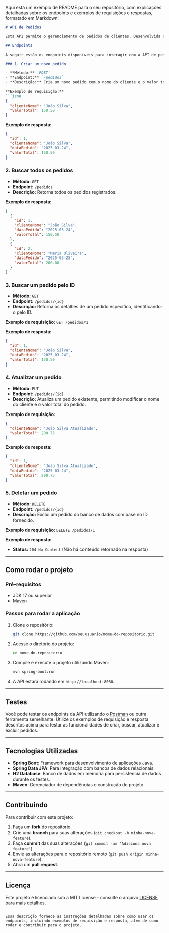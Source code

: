 Aqui está um exemplo de README para o seu repositório, com explicações detalhadas sobre os endpoints e exemplos de requisições e respostas, formatado em Markdown:

```markdown
# API de Pedidos

Esta API permite o gerenciamento de pedidos de clientes. Desenvolvida com **Spring Boot**, a API oferece operações de CRUD (Criar, Ler, Atualizar, Deletar) para gerenciar os pedidos em um banco de dados.

## Endpoints

A seguir estão os endpoints disponíveis para interagir com a API de pedidos:

### 1. Criar um novo pedido

- **Método:** `POST`
- **Endpoint:** `/pedidos`
- **Descrição:** Cria um novo pedido com o nome do cliente e o valor total.
  
**Exemplo de requisição:**
```json
{
  "clienteNome": "João Silva",
  "valorTotal": 150.50
}
```

**Exemplo de resposta:**
```json
{
  "id": 1,
  "clienteNome": "João Silva",
  "dataPedido": "2025-03-24",
  "valorTotal": 150.50
}
```

### 2. Buscar todos os pedidos

- **Método:** `GET`
- **Endpoint:** `/pedidos`
- **Descrição:** Retorna todos os pedidos registrados.

**Exemplo de resposta:**
```json
[
  {
    "id": 1,
    "clienteNome": "João Silva",
    "dataPedido": "2025-03-24",
    "valorTotal": 150.50
  },
  {
    "id": 2,
    "clienteNome": "Maria Oliveira",
    "dataPedido": "2025-03-25",
    "valorTotal": 200.00
  }
]
```

### 3. Buscar um pedido pelo ID

- **Método:** `GET`
- **Endpoint:** `/pedidos/{id}`
- **Descrição:** Retorna os detalhes de um pedido específico, identificando-o pelo ID.

**Exemplo de requisição:**
`GET /pedidos/1`

**Exemplo de resposta:**
```json
{
  "id": 1,
  "clienteNome": "João Silva",
  "dataPedido": "2025-03-24",
  "valorTotal": 150.50
}
```

### 4. Atualizar um pedido

- **Método:** `PUT`
- **Endpoint:** `/pedidos/{id}`
- **Descrição:** Atualiza um pedido existente, permitindo modificar o nome do cliente e o valor total do pedido.

**Exemplo de requisição:**
```json
{
  "clienteNome": "João Silva Atualizado",
  "valorTotal": 200.75
}
```

**Exemplo de resposta:**
```json
{
  "id": 1,
  "clienteNome": "João Silva Atualizado",
  "dataPedido": "2025-03-24",
  "valorTotal": 200.75
}
```

### 5. Deletar um pedido

- **Método:** `DELETE`
- **Endpoint:** `/pedidos/{id}`
- **Descrição:** Exclui um pedido do banco de dados com base no ID fornecido.

**Exemplo de requisição:**
`DELETE /pedidos/1`

**Exemplo de resposta:**
- **Status:** `204 No Content` (Não há conteúdo retornado na resposta)

---

## Como rodar o projeto

### Pré-requisitos

- JDK 17 ou superior
- Maven

### Passos para rodar a aplicação

1. Clone o repositório:
   ```bash
   git clone https://github.com/seuusuario/nome-do-repositorio.git
   ```

2. Acesse o diretório do projeto:
   ```bash
   cd nome-do-repositorio
   ```

3. Compile e execute o projeto utilizando Maven:
   ```bash
   mvn spring-boot:run
   ```

4. A API estará rodando em `http://localhost:8080`.

---

## Testes

Você pode testar os endpoints da API utilizando o [Postman](https://www.postman.com/) ou outra ferramenta semelhante. Utilize os exemplos de requisição e resposta descritos acima para testar as funcionalidades de criar, buscar, atualizar e excluir pedidos.

---

## Tecnologias Utilizadas

- **Spring Boot**: Framework para desenvolvimento de aplicações Java.
- **Spring Data JPA**: Para integração com bancos de dados relacionais.
- **H2 Database**: Banco de dados em memória para persistência de dados durante os testes.
- **Maven**: Gerenciador de dependências e construção do projeto.

---

## Contribuindo

Para contribuir com este projeto:

1. Faça um **fork** do repositório.
2. Crie uma **branch** para suas alterações (`git checkout -b minha-nova-feature`).
3. Faça **commit** das suas alterações (`git commit -am 'Adiciona nova feature'`).
4. Envie as alterações para o repositório remoto (`git push origin minha-nova-feature`).
5. Abra um **pull request**.

---

## Licença

Este projeto é licenciado sob a MIT License - consulte o arquivo [LICENSE](LICENSE) para mais detalhes.
```

Essa descrição fornece as instruções detalhadas sobre como usar os endpoints, incluindo exemplos de requisição e resposta, além de como rodar e contribuir para o projeto.